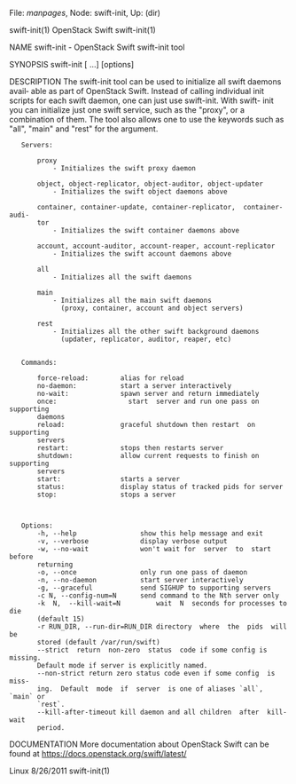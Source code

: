 File: *manpages*,  Node: swift-init,  Up: (dir)

swift-init(1)                   OpenStack Swift                  swift-init(1)



NAME
       swift-init - OpenStack Swift swift-init tool


SYNOPSIS
       swift-init
        <server> [<server> ...] <command> [options]


DESCRIPTION
       The  swift-init tool can be used to initialize all swift daemons avail‐
       able as part of OpenStack Swift. Instead  of  calling  individual  init
       scripts for each swift daemon, one can just use swift-init. With swift-
       init you can initialize just one swift service, such as the "proxy", or
       a  combination  of  them.  The tool also allows one to use the keywords
       such as "all", "main" and "rest" for the <server> argument.


       Servers:

           proxy
               - Initializes the swift proxy daemon

           object, object-replicator, object-auditor, object-updater
               - Initializes the swift object daemons above

           container, container-update, container-replicator,  container-audi‐
           tor
               - Initializes the swift container daemons above

           account, account-auditor, account-reaper, account-replicator
               - Initializes the swift account daemons above

           all
               - Initializes all the swift daemons

           main
               - Initializes all the main swift daemons
                 (proxy, container, account and object servers)

           rest
               - Initializes all the other swift background daemons
                 (updater, replicator, auditor, reaper, etc)


       Commands:

           force-reload:        alias for reload
           no-daemon:           start a server interactively
           no-wait:             spawn server and return immediately
           once:                  start  server and run one pass on supporting
           daemons
           reload:              graceful shutdown then restart  on  supporting
           servers
           restart:             stops then restarts server
           shutdown:            allow current requests to finish on supporting
           servers
           start:               starts a server
           status:              display status of tracked pids for server
           stop:                stops a server



       Options:
           -h, --help                show this help message and exit
           -v, --verbose             display verbose output
           -w, --no-wait             won't wait for  server  to  start  before
           returning
           -o, --once                only run one pass of daemon
           -n, --no-daemon           start server interactively
           -g, --graceful            send SIGHUP to supporting servers
           -c N, --config-num=N      send command to the Nth server only
           -k  N,  --kill-wait=N         wait  N  seconds for processes to die
           (default 15)
           -r RUN_DIR, --run-dir=RUN_DIR directory  where  the  pids  will  be
           stored (default /var/run/swift)
           --strict  return  non-zero  status  code if some config is missing.
           Default mode if server is explicitly named.
           --non-strict return zero status code even if some config  is  miss‐
           ing.  Default  mode  if  server  is one of aliases `all`, `main` or
           `rest`.
           --kill-after-timeout kill daemon and all children  after  kill-wait
           period.




DOCUMENTATION
       More   documentation   about   OpenStack   Swift   can   be   found  at
       https://docs.openstack.org/swift/latest/



Linux                              8/26/2011                     swift-init(1)
